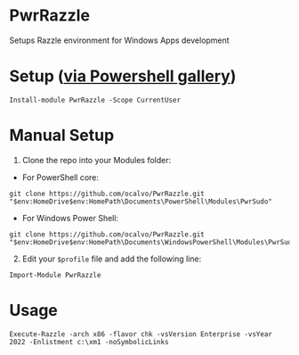 # PwrRazzle
Setups Razzle environment for Windows Apps development

# Setup ([via Powershell gallery](https://docs.microsoft.com/en-us/powershell/scripting/gallery/getting-started?view=powershell-7.1))
```
Install-module PwrRazzle -Scope CurrentUser
```

# Manual Setup

1. Clone the repo into your Modules folder:
  - For PowerShell core:
  ```
  git clone https://github.com/ocalvo/PwrRazzle.git "$env:HomeDrive$env:HomePath\Documents\PowerShell\Modules\PwrSudo"
  ```
  - For Windows Power Shell:
  ```
  git clone https://github.com/ocalvo/PwrRazzle.git "$env:HomeDrive$env:HomePath\Documents\WindowsPowerShell\Modules\PwrSudo"
  ```
2. Edit your `$profile` file and add the following line:
```
Import-Module PwrRazzle
```

# Usage

```
Execute-Razzle -arch x86 -flavor chk -vsVersion Enterprise -vsYear 2022 -Enlistment c:\xm1 -noSymbolicLinks
```
